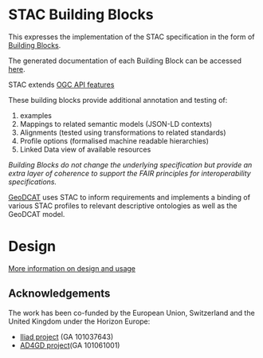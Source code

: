# STAC Building Blocks 

This expresses the implementation of the STAC specification in the form of [Building Blocks](https://ogcincubator.github.io/bblocks-docs/). 

The generated documentation of each Building Block can be accessed [here](https://ogcincubator.github.io/bblocks-stac/).

STAC extends [OGC API features](https://ogcincubator.github.io/bblocks-ogcapi-features)

These building blocks provide additional annotation and testing of:

1. examples
2. Mappings to related semantic models (JSON-LD contexts)
3. Alignments (tested using transformations to related standards)
4. Profile options (formalised machine readable hierarchies)
5. Linked Data view of available resources

_Building Blocks do not change the underlying specification but provide an extra layer of coherence to support the FAIR principles for interoperability specifications._

[GeoDCAT](https://ogcincubator.github.io/geodcat-ogcapi-features/) uses STAC to  inform requirements and implements a binding of various STAC profiles to relevant descriptive ontologies as well as the GeoDCAT model.

# Design 

[More information on design and usage](https://ogcincubator.github.io/bblocks-docs/)

## Acknowledgements

The work has been co-funded by the European Union, Switzerland and the United Kingdom under the Horizon Europe:
* [Iliad project](https://www.ogc.org/initiatives/iliad/) (GA 101037643)
* [AD4GD project](https://www.ogc.org/initiatives/ad4gd/)(GA 101061001)
